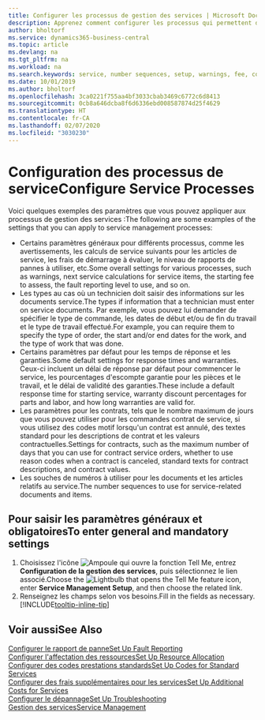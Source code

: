 ```yaml
---
title: Configurer les processus de gestion des services | Microsoft Docs
description: Apprenez comment configurer les processus qui permettent de vérifier que les clients sont satisfaits de votre service client.
author: bholtorf
ms.service: dynamics365-business-central
ms.topic: article
ms.devlang: na
ms.tgt_pltfrm: na
ms.workload: na
ms.search.keywords: service, number sequences, setup, warnings, fee, contracts, warranties
ms.date: 10/01/2019
ms.author: bholtorf
ms.openlocfilehash: 3ca0221f755aa4bf3033cbab3469c6772c6d8413
ms.sourcegitcommit: 0cb8a646dcba8f6d6336ebd008587874d25f4629
ms.translationtype: HT
ms.contentlocale: fr-CA
ms.lasthandoff: 02/07/2020
ms.locfileid: "3030230"
---
```

# <a name="configure-service-processes"></a><span data-ttu-id="701c8-103">Configuration des processus de service</span><span class="sxs-lookup"><span data-stu-id="701c8-103">Configure Service Processes</span></span>
<span data-ttu-id="701c8-104">Voici quelques exemples des paramètres que vous pouvez appliquer aux processus de gestion des services :</span><span class="sxs-lookup"><span data-stu-id="701c8-104">The following are some examples of the settings that you can apply to service management processes:</span></span>  
  
* <span data-ttu-id="701c8-105">Certains paramètres généraux pour différents processus, comme les avertissements, les calculs de service suivants pour les articles de service, les frais de démarrage à évaluer, le niveau de rapports de pannes à utiliser, etc.</span><span class="sxs-lookup"><span data-stu-id="701c8-105">Some overall settings for various processes, such as warnings, next service calculations for service items, the starting fee to assess, the fault reporting level to use, and so on.</span></span>  
* <span data-ttu-id="701c8-106">Les types au cas où un technicien doit saisir des informations sur les documents service.</span><span class="sxs-lookup"><span data-stu-id="701c8-106">The types if information that a technician must enter on service documents.</span></span> <span data-ttu-id="701c8-107">Par exemple, vous pouvez lui demander de spécifier le type de commande, les dates de début et/ou de fin du travail et le type de travail effectué.</span><span class="sxs-lookup"><span data-stu-id="701c8-107">For example, you can require them to specify the type of order, the start and/or end dates for the work, and the type of work that was done.</span></span>  
* <span data-ttu-id="701c8-108">Certains paramètres par défaut pour les temps de réponse et les garanties.</span><span class="sxs-lookup"><span data-stu-id="701c8-108">Some default settings for response times and warranties.</span></span> <span data-ttu-id="701c8-109">Ceux-ci incluent un délai de réponse par défaut pour commencer le service, les pourcentages d'escompte garantie pour les pièces et le travail, et le délai de validité des garanties.</span><span class="sxs-lookup"><span data-stu-id="701c8-109">These include a default response time for starting service, warranty discount percentages for parts and labor, and how long warranties are valid for.</span></span>  
* <span data-ttu-id="701c8-110">Les paramètres pour les contrats, tels que le nombre maximum de jours que vous pouvez utiliser pour les commandes contrat de service, si vous utilisez des codes motif lorsqu'un contrat est annulé, des textes standard pour les descriptions de contrat et les valeurs contractuelles.</span><span class="sxs-lookup"><span data-stu-id="701c8-110">Settings for contracts, such as the maximum number of days that you can use for contract service orders, whether to use reason codes when a contract is canceled, standard texts for contract descriptions, and contract values.</span></span>  
* <span data-ttu-id="701c8-111">Les souches de numéros à utiliser pour les documents et les articles relatifs au service.</span><span class="sxs-lookup"><span data-stu-id="701c8-111">The number sequences to use for service-related documents and items.</span></span>  

## <a name="to-enter-general-and-mandatory-settings"></a><span data-ttu-id="701c8-112">Pour saisir les paramètres généraux et obligatoires</span><span class="sxs-lookup"><span data-stu-id="701c8-112">To enter general and mandatory settings</span></span>
1. <span data-ttu-id="701c8-113">Choisissez l'icône ![Ampoule qui ouvre la fonction Tell Me](media/ui-search/search_small.png "Dites-moi ce que vous voulez faire"), entrez **Configuration de la gestion des services**, puis sélectionnez le lien associé.</span><span class="sxs-lookup"><span data-stu-id="701c8-113">Choose the ![Lightbulb that opens the Tell Me feature](media/ui-search/search_small.png "Tell me what you want to do") icon, enter **Service Management Setup**, and then choose the related link.</span></span>
2. <span data-ttu-id="701c8-114">Renseignez les champs selon vos besoins.</span><span class="sxs-lookup"><span data-stu-id="701c8-114">Fill in the fields as necessary.</span></span> [!INCLUDE[tooltip-inline-tip](includes/tooltip-inline-tip_md.md)]  

## <a name="see-also"></a><span data-ttu-id="701c8-115">Voir aussi</span><span class="sxs-lookup"><span data-stu-id="701c8-115">See Also</span></span>  
[<span data-ttu-id="701c8-116">Configurer le rapport de panne</span><span class="sxs-lookup"><span data-stu-id="701c8-116">Set Up Fault Reporting</span></span>](service-how-setup-fault-reporting.md)  
[<span data-ttu-id="701c8-117">Configurer l'affectation des ressources</span><span class="sxs-lookup"><span data-stu-id="701c8-117">Set Up Resource Allocation</span></span>](service-how-setup-resource-allocation.md)  
[<span data-ttu-id="701c8-118">Configurer des codes prestations standards</span><span class="sxs-lookup"><span data-stu-id="701c8-118">Set Up Codes for Standard Services</span></span>](service-how-setup-service-coding.md)  
[<span data-ttu-id="701c8-119">Configurer des frais supplémentaires pour les services</span><span class="sxs-lookup"><span data-stu-id="701c8-119">Set Up Additional Costs for Services</span></span>](service-how-setup-service-costs-pricing.md)  
[<span data-ttu-id="701c8-120">Configurer le dépannage</span><span class="sxs-lookup"><span data-stu-id="701c8-120">Set Up Troubleshooting</span></span>](service-how-setup-troubleshooting.md)  
[<span data-ttu-id="701c8-121">Gestion des services</span><span class="sxs-lookup"><span data-stu-id="701c8-121">Service Management</span></span>](service-service.md)  
